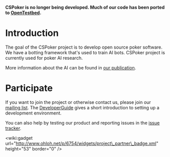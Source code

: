 **CSPoker is no longer being developed. Much of our code has been ported to [OpenTestbed](http://code.google.com/p/opentestbed/).**


# Introduction #
The goal of the CSPoker project is to develop open source poker software. We have a botting framework that's used to train AI bots. CSPoker project is currently used for poker AI research.

More information about the AI can be found in [our publication](https://lirias.kuleuven.be/bitstream/123456789/245774/1/acmlpaper.pdf).

# Participate #
If you want to join the project or otherwise contact us, please join our [mailing list](http://groups.google.com/group/cspoker-discuss).
The [DeveloperGuide](DeveloperGuide.md) gives a short introduction to setting up a development environment.

You can also help by testing our product and reporting issues in the [issue tracker](http://code.google.com/p/cspoker/issues/list).

&lt;wiki:gadget url="http://www.ohloh.net/p/6754/widgets/project\_partner\_badge.xml" height="53"  border="0" /&gt;